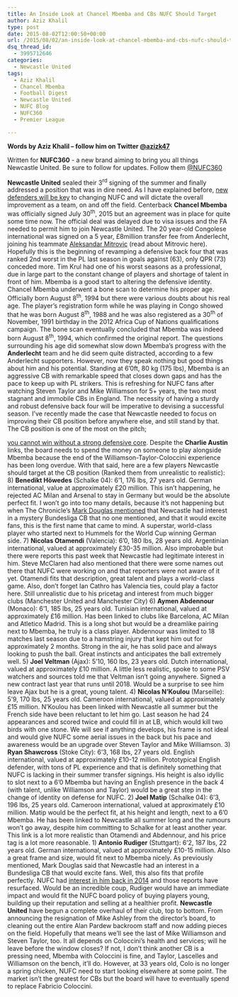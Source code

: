 ```yaml
---
title: An Inside Look at Chancel Mbemba and CBs NUFC Should Target
author: Aziz Khalil
type: post
date: 2015-08-02T12:00:50+00:00
url: /2015/08/02/an-inside-look-at-chancel-mbemba-and-cbs-nufc-should-target/
dsq_thread_id:
  - 3995712646
categories:
  - Newcastle United
tags:
  - Aziz Khalil
  - Chancel Mbemba
  - Football Digest
  - Newcastle United
  - NUFC Blog
  - NUFC360
  - Premier League

---
```

**Words by Aziz Khalil – follow him on Twitter [@azizk47](https://twitter.com/azizk47")**

Written for **NUFC360** - a new brand aiming to bring you all things Newcastle United. Be sure to follow for updates. Follow them [@NUFC360](https://twitter.com/nufc360)

**Newcastle United** sealed their 3<sup>rd</sup> signing of the summer and finally addressed a position that was in dire need. As I have explained before, [new defenders will be key][1] to changing NUFC and will dictate the overall improvement as a team, on and off the field. Centerback **Chancel Mbemba** was officially signed July 30<sup>th</sup>, 2015 but an agreement was in place for quite some time now. The official deal was delayed due to visa issues and the FA needed to permit him to join Newcastle United. The 20 year-old Congolese international was signed on a 5 year, £8million transfer fee from Anderlecht, joining his teammate [Aleksandar Mitrovic][2] (read about Mitrovic here). Hopefully this is the beginning of revamping a defensive back four that was ranked 2nd worst in the PL last season in goals against (63), only QPR (73) conceded more. Tim Krul had one of his worst seasons as a professional, due in large part to the constant change of players and shortage of talent in front of him. Mbemba is a good start to altering the defensive identity. Chancel Mbemba underwent a bone scan to determine his proper age. Officially born August 8<sup>th</sup>, 1994 but there were various doubts about his real age. The player’s registration form while he was playing in Congo showed that he was born August 8<sup>th</sup>, 1988 and he was also registered as a 30<sup>th</sup> of November, 1991 birthday in the 2012 Africa Cup of Nations qualifications campaign. The bone scan eventually concluded that Mbemba was indeed born August 8<sup>th</sup>, 1994, which confirmed the original report. The questions surrounding his age did somewhat slow down Mbemba’s progress with the **Anderlecht** team and he did seem quite distracted, according to a few Anderlecht supporters. However, now they speak nothing but good things about him and his potential. Standing at 6’0ft, 80 kg (175 lbs), Mbemba is an aggressive CB with remarkable speed that closes down gaps and has the pace to keep up with PL strikers. This is refreshing for NUFC fans after watching Steven Taylor and Mike Williamson for 5+ years, the two most stagnant and immobile CBs in England. The necessity of having a sturdy and robust defensive back four will be imperative to devising a successful season. I’ve recently made the case that Newcastle needed to focus on improving their CB position before anywhere else, and still stand by that. The CB position is one of the most on the pitch; 

<span style="text-decoration: underline;">you cannot win without a strong defensive core</span>. Despite the **Charlie Austin** links, the board needs to spend the money on someone to play alongside Mbemba because the end of the Williamson-Taylor-Coloccini experience has been long overdue. With that said, here are a few players Newcastle should target at the CB position (Ranked them from unrealistic to realistic): 8) **Benedikt Höwedes** (Schalke 04): 6’1, 176 lbs, 27 years old. German international, value at approximately £20 million. This isn’t happening, he rejected AC Milan and Arsenal to stay in Germany but would be the absolute perfect fit. I won’t go into too many details, because it’s not happening but when The Chronicle’s [Mark Douglas mentioned][3] that Newcastle had interest in a mystery Bundesliga CB that no one mentioned, and that it would excite fans, this is the first name that came to mind. A superstar, world-class player who started next to Hummels for the World Cup winning German side. 7) **Nicolas Otamendi** (Valencia): 6’0, 180 lbs, 28 years old. Argentinian international, valued at approximately £30-35 million. Also improbable but there were reports this past week that Newcastle had legitimate interest in him. Steve McClaren had also mentioned that there were some names out there that NUFC were working on and that reporters were not aware of it yet. Otamendi fits that description, great talent and plays a world-class game. Also, don’t forget Ian Cathro has Valencia ties, could play a factor here. Still unrealistic due to his pricetag and interest from much bigger clubs (Manchester United and Manchester City) 6) **Aymen Abdennour** (Monaco): 6’1, 185 lbs, 25 years old. Tunisian international, valued at approximately £16 million. Has been linked to clubs like Barcelona, AC Milan and Atletico Madrid. This is a long shot but would be a dreamlike pairing next to Mbemba, he truly is a class player. Abdennour was limited to 18 matches last season due to a hamstring injury that kept him out for approximately 2 months. Strong in the air, he has solid pace and always looking to push the ball. Great instincts and anticipates the ball extremely well. 5) **Joel Veltman** (Ajax): 5’10, 160 lbs, 23 years old. Dutch international, valued at approximately £10 million. A little less realistic, spoke to some PSV watchers and sources told me that Veltman isn’t going anywhere. Signed a new contract last year that runs until 2018. Would be a surprise to see him leave Ajax but he is a great, young talent. 4) **Nicolas N’Koulou** (Marseille): 5’9, 170 lbs, 25 years old. Cameroon international, valued at approximately £15 million. N’Koulou has been linked with Newcastle all summer but the French side have been reluctant to let him go. Last season he had 24 appearances and scored twice and could fill in at LB, which would kill two birds with one stone. We will see if anything develops, his frame is not ideal and would give NUFC some aerial issues in the back but his pace and awareness would be an upgrade over Steven Taylor and Mike Williamson. 3) **Ryan Shawcross** (Stoke City): 6’3, 168 lbs, 27 years old. English international, valued at approximately £10-12 million. Prototypical English defender, with tons of PL experience and that is definitely something that NUFC is lacking in their summer transfer signings. His height is also idyllic to slot next to a 6’0 Mbemba but having an English presence in the back 4 (with talent, unlike Williamson and Taylor) would be a great step in the change of identity on defense for NUFC. 2) **Joel Matip** (Schalke 04): 6’3, 196 lbs, 25 years old. Cameroon international, valued at approximately £10 million. Matip would be the perfect fit, at his height and length, next to a 6’0 Mbemba. He has been linked to Newcastle all summer long and the rumours won’t go away, despite him committing to Schalke for at least another year. This link is a lot more realistic than Otamendi and Abdennour, and his price tag is a lot more reasonable. 1) **Antonio Rudiger** (Stuttgart): 6’2, 187 lbs, 22 years old. German international, valued at approximately £10-15 million. Also a great frame and size, would fit next to Mbemba nicely. As previously mentioned, Mark Douglas said that Newcastle had an interest in a Bundesliga CB that would excite fans. Well, this also fits that profile perfectly. NUFC had [interest in him back in 2014][4] and those reports have resurfaced. Would be an incredible coup, Rudiger would have an immediate impact and would fit the NUFC board policy of buying players young, building up their reputation and selling at a healthier profit. **Newcastle United** have begun a complete overhaul of their club, top to bottom. From announcing the resignation of Mike Ashley from the director’s board, to cleaning out the entire Alan Pardew backroom staff and now adding pieces on the field. Hopefully that means we’ll see the last of Mike Williamson and Steven Taylor, too. It all depends on Coloccini’s health and services; will he leave before the window closes? If not, I don’t think another CB is a pressing need, Mbemba with Coloccini is fine, and Taylor, Lascelles and Williamson on the bench, it’ll do. However, at 33 years old, Colo is no longer a spring chicken, NUFC need to start looking elsewhere at some point. The market isn’t the greatest for CBs but the board will have to eventually spend to replace Fabricio Coloccini.

 [1]: https://www.footballdigest.org/2015/07/19/new-defenders-will-be-key-to-changing-newcastle-united/
 [2]: https://www.footballdigest.org/2015/07/25/an-inside-look-at-aleksandar-mitrovic-and-why-it-was-always-him-or-charlie-austin/
 [3]: http://thegallowgategroup.com/2015/07/23/mystery-bundesliga-defender-on-radar/
 [4]: http://www.skysports.com/football/news/11678/9308661/transfer-news-newcastle-eye-stuttgarts-antonio-rudiger
